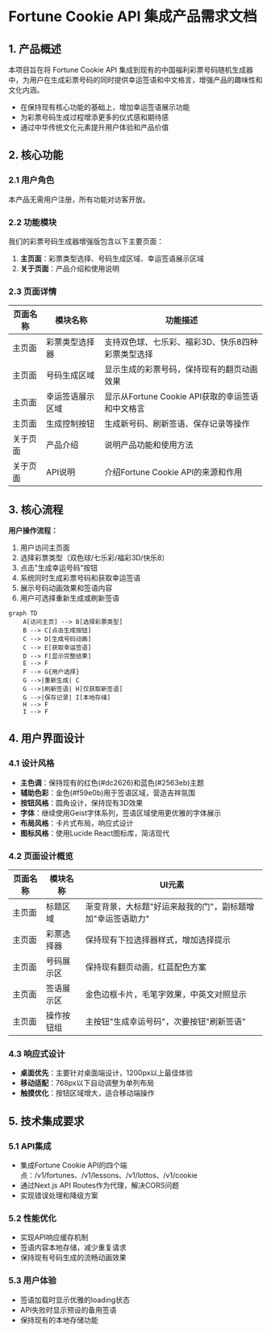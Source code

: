 # Fortune Cookie API 集成产品需求文档

## 1. 产品概述

本项目旨在将 Fortune Cookie API 集成到现有的中国福利彩票号码随机生成器中，为用户在生成彩票号码的同时提供幸运签语和中文格言，增强产品的趣味性和文化内涵。

- 在保持现有核心功能的基础上，增加幸运签语展示功能
- 为彩票号码生成过程增添更多的仪式感和期待感
- 通过中华传统文化元素提升用户体验和产品价值

## 2. 核心功能

### 2.1 用户角色
本产品无需用户注册，所有功能对访客开放。

### 2.2 功能模块

我们的彩票号码生成器增强版包含以下主要页面：
1. **主页面**：彩票类型选择、号码生成区域、幸运签语展示区域
2. **关于页面**：产品介绍和使用说明

### 2.3 页面详情

| 页面名称 | 模块名称 | 功能描述 |
|---------|---------|---------|
| 主页面 | 彩票类型选择器 | 支持双色球、七乐彩、福彩3D、快乐8四种彩票类型选择 |
| 主页面 | 号码生成区域 | 显示生成的彩票号码，保持现有的翻页动画效果 |
| 主页面 | 幸运签语展示区域 | 显示从Fortune Cookie API获取的幸运签语和中文格言 |
| 主页面 | 生成控制按钮 | 生成新号码、刷新签语、保存记录等操作 |
| 关于页面 | 产品介绍 | 说明产品功能和使用方法 |
| 关于页面 | API说明 | 介绍Fortune Cookie API的来源和作用 |

## 3. 核心流程

**用户操作流程：**
1. 用户访问主页面
2. 选择彩票类型（双色球/七乐彩/福彩3D/快乐8）
3. 点击"生成幸运号码"按钮
4. 系统同时生成彩票号码和获取幸运签语
5. 展示号码动画效果和签语内容
6. 用户可选择重新生成或刷新签语

```mermaid
graph TD
    A[访问主页] --> B[选择彩票类型]
    B --> C[点击生成按钮]
    C --> D[生成号码动画]
    C --> E[获取幸运签语]
    D --> F[显示完整结果]
    E --> F
    F --> G{用户选择}
    G -->|重新生成| C
    G -->|刷新签语| H[仅获取新签语]
    G -->|保存记录| I[本地存储]
    H --> F
    I --> F
```

## 4. 用户界面设计

### 4.1 设计风格
- **主色调**：保持现有的红色(#dc2626)和蓝色(#2563eb)主题
- **辅助色彩**：金色(#f59e0b)用于签语区域，营造吉祥氛围
- **按钮风格**：圆角设计，保持现有3D效果
- **字体**：继续使用Geist字体系列，签语区域使用更优雅的字体展示
- **布局风格**：卡片式布局，响应式设计
- **图标风格**：使用Lucide React图标库，简洁现代

### 4.2 页面设计概览

| 页面名称 | 模块名称 | UI元素 |
|---------|---------|--------|
| 主页面 | 标题区域 | 渐变背景，大标题"好运来敲我的门"，副标题增加"幸运签语助力" |
| 主页面 | 彩票选择器 | 保持现有下拉选择器样式，增加选择提示 |
| 主页面 | 号码展示区 | 保持现有翻页动画，红蓝配色方案 |
| 主页面 | 签语展示区 | 金色边框卡片，毛笔字效果，中英文对照显示 |
| 主页面 | 操作按钮组 | 主按钮"生成幸运号码"，次要按钮"刷新签语" |

### 4.3 响应式设计
- **桌面优先**：主要针对桌面端设计，1200px以上最佳体验
- **移动适配**：768px以下自动调整为单列布局
- **触摸优化**：按钮区域增大，适合移动端操作

## 5. 技术集成要求

### 5.1 API集成
- 集成Fortune Cookie API的四个端点：/v1/fortunes、/v1/lessons、/v1/lottos、/v1/cookie
- 通过Next.js API Routes作为代理，解决CORS问题
- 实现错误处理和降级方案

### 5.2 性能优化
- 实现API响应缓存机制
- 签语内容本地存储，减少重复请求
- 保持现有号码生成的流畅动画效果

### 5.3 用户体验
- 签语加载时显示优雅的loading状态
- API失败时显示预设的备用签语
- 保持现有的本地存储功能